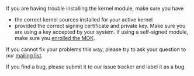 If you are having trouble installing the kernel module, make sure you have
* the correct kernel sources installed for your active kernel
* provided the correct signing certificate and private key. Make sure you are using a key accepted by your system. If using a self-signed module, make sure you [enrolled the MOK](https://docs.oracle.com/cd/F22978_01/tutorial-uefi-secureboot-module/).

If you cannot fix your problems this way, please try to ask your question to our [mailing list](https://groups.google.com/g/innomotics-oss).

If you find a bug, please submit it to our issue tracker and label it as a bug.